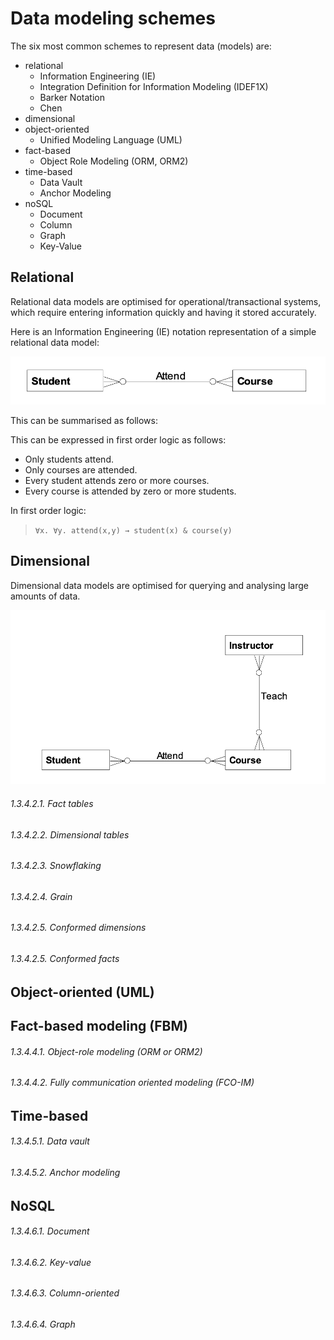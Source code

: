 # Data modeling schemes

The six most common schemes to represent data (models) are:
- relational
  - Information Engineering (IE)
  - Integration Definition for Information Modeling (IDEF1X)
  - Barker Notation
  - Chen
- dimensional
- object-oriented
  - Unified Modeling Language (UML)
- fact-based
  - Object Role Modeling (ORM, ORM2)
- time-based
  - Data Vault
  - Anchor Modeling 
- noSQL
  - Document
  - Column
  - Graph
  - Key-Value


## Relational

Relational data models are optimised for operational/transactional systems, which require entering information quickly and having it stored accurately.

Here is an Information Engineering (IE) notation representation of a simple relational data model:

![a simple relational data model](images/dm-1.png)

This can be summarised as follows:

This can be expressed in first order logic as follows:
- Only students attend.
- Only courses are attended.
- Every student attends zero or more courses.
- Every course is attended by zero or more students.

In first order logic:
> `∀x. ∀y. attend(x,y) → student(x) & course(y)`

## Dimensional

Dimensional data models are optimised for querying and analysing large amounts of data.

![a dimensional data model](images/dm-8.png)

###### 1.3.4.2.1. Fact tables

###### 1.3.4.2.2. Dimensional tables

###### 1.3.4.2.3. Snowflaking

###### 1.3.4.2.4. Grain 

###### 1.3.4.2.5. Conformed dimensions

###### 1.3.4.2.5. Conformed facts

## Object-oriented (UML)

## Fact-based modeling (FBM) 

###### 1.3.4.4.1. Object-role modeling (ORM or ORM2)

###### 1.3.4.4.2. Fully communication oriented modeling (FCO-IM) 

## Time-based

###### 1.3.4.5.1. Data vault

###### 1.3.4.5.2. Anchor modeling 

## NoSQL

###### 1.3.4.6.1. Document

###### 1.3.4.6.2. Key-value

###### 1.3.4.6.3. Column-oriented

###### 1.3.4.6.4. Graph

